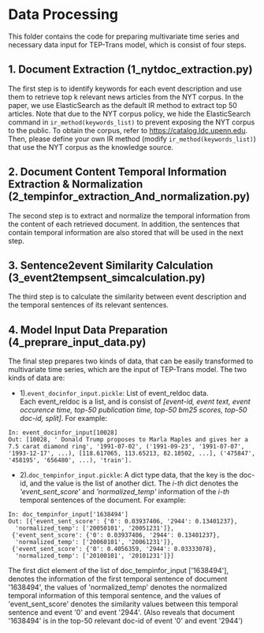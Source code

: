 # Data Processing

This folder contains the code for preparing multivariate time series and necessary data input for TEP-Trans model, which is consist of four steps.

## 1. Document Extraction (1_nytdoc_extraction.py)
The first step is to identify keywords for each event description and use them to retrieve top k relevant news articles from the NYT corpus. In the paper, we use ElasticSearch as the default IR method to extract top 50 articles.
Note that due to the NYT corpus policy, we hide the ElasticSearch command in `ir_method(keywords_list)` to prevent exposing the NYT corpus to the public. To obtain the corpus, refer to https://catalog.ldc.upenn.edu. Then, please define your own IR method (modify `ir_method(keywords_list)`) that use the NYT corpus as the knowledge source.

## 2. Document Content Temporal Information Extraction & Normalization (2_tempinfor_extraction_And_normalization.py)
The second step is to extract and normalize the temporal information from the content of each retrieved document. In addition, the sentences that contain temporal information are also stored that will be used in the next step.

## 3. Sentence2event Similarity Calculation (3_event2tempsent_simcalculation.py)
The third step is to calculate the similarity between event description and the temporal sentences of its relevant sentences. 

## 4. Model Input Data Preparation (4_preprare_input_data.py)
The final step prepares two kinds of data, that can be easily transformed to multivariate time series, which are the input of TEP-Trans model. The two kinds of data are:
- 1).`event_docinfor_input.pickle`: List of event_reldoc data.  
Each event_reldoc is a list, and is consist of *[event-id, event text, event occurence time, top-50 publication time, top-50 bm25 scores, top-50 doc-id, split]*. For example:  
```
In: event_docinfor_input[10028]
Out: [10028, ' Donald Trump proposes to Marla Maples and gives her a 7.5 carat diamond ring', '1991-07-02', ('1991-09-23', '1991-07-07', '1993-12-17', ...), [118.617065, 113.65213, 82.18502, ...], ('475847', '458195', '656480', ...), 'train'].
```
- 2).`doc_tempinfor_input.pickle`: A dict type data, that the key is the doc-id, and the value is the list of another dict. The *i-th* dict denotes the *'event_sent_score'* and *'normalized_temp'* information of the *i-th* temporal sentences of the document. For example:
```
In: doc_tempinfor_input['1638494']
Out: [{'event_sent_score': {'0': 0.03937406, '2944': 0.13401237},
  'normalized_temp': ['20050101', '20051231']},
 {'event_sent_score': {'0': 0.03937406, '2944': 0.13401237},
  'normalized_temp': ['20060101', '20061231']},
 {'event_sent_score': {'0': 0.4056359, '2944': 0.03333078},
  'normalized_temp': ['20100101', '20101231']}]
``` 
The first dict element of the list of doc_tempinfor_input ['1638494'], denotes the information of the first temporal sentence of document '1638494', the values of 'normalized_temp' denotes the normalized temporal information of this temporal sentence, and the values of 'event_sent_score' denotes the similarity values between this temporal sentence and event '0' and  event '2944'. (Also reveals that document '1638494' is in the top-50 relevant doc-id of event '0' and  event '2944')

